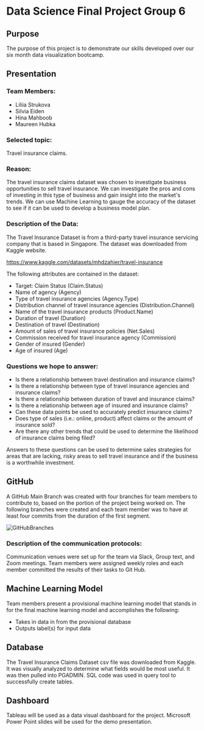 # Data Science Final Project Group 6

## Purpose
The purpose of this project is to demonstrate our skills developed over our six month data visualization bootcamp.

## Presentation
### Team Members:
- Liliia Strukova
- Silvia Eiden
- Hina Mahboob
- Maureen Hubka

### Selected topic: 
Travel insurance claims. 
 
### Reason: 
The travel insurance claims dataset was chosen to investigate business opportunities to sell travel insurance. We can investigate the pros and cons of investing in this type of business and gain insight into the market's trends.  We can use Machine Learning to gauge the accuracy of the dataset to see if it can be used to develop a business model plan. 

### Description of the Data:

The Travel Insurance Dataset is from a third-party travel insurance servicing company that is based in Singapore. The dataset was downloaded from Kaggle website. 

https://www.kaggle.com/datasets/mhdzahier/travel-insurance

The following attributes are contained in the dataset:
- Target: Claim Status (Claim.Status)
- Name of agency (Agency)
- Type of travel insurance agencies (Agency.Type)
- Distribution channel of travel insurance agencies (Distribution.Channel)
- Name of the travel insurance products (Product.Name)
- Duration of travel (Duration)
- Destination of travel (Destination)
- Amount of sales of travel insurance policies (Net.Sales)
- Commission received for travel insurance agency (Commission)
- Gender of insured (Gender)
- Age of insured (Age)

### Questions we hope to answer:

- Is there a relationship between travel destination and insurance claims?
- Is there a relationship between type of travel insurance agencies and insurance claims?
- Is there a relationship between duration of travel and insurance claims?
- Is there a relationship between age of insured and insurance claims?
- Can these data points be used to accurately predict insurance claims?
- Does type of sales (i.e.: online, product) affect claims or the amount of insurance sold?
- Are there any other trends that could be used to determine the likelihood of insurance claims being filed?

Answers to these questions can be used to determine sales strategies for areas that are lacking, risky areas to sell travel insurance and if the business is a worthwhile investment. 


## GitHub

A GitHub Main Branch was created with four branches for team members to contribute to, based on the portion of the project being worked on.  The following branches were created and each team member was to have at least four commits from the duration of the first segment.

![GitHubBranches](https://user-images.githubusercontent.com/95321969/165659963-0cb6812c-a2d7-4af9-b30d-6d502e165ab9.png)


### Description of the communication protocols:

Communication venues were set up for the team via Slack, Group text, and Zoom meetings. Team members were assigned weekly roles and each member committed the results of their tasks to Git Hub.

## Machine Learning Model

Team members present a provisional 
machine learning model that stands in 
for the final machine learning model 
and accomplishes the following:
- Takes in data in from the provisional 
database
- Outputs label(s) for input data

## Database

The Travel Insurance Claims Dataset csv file was downloaded from Kaggle. It was visually analyzed to determine what fields would be most useful. It was then pulled into PGADMIN. SQL code was used in query tool to successfully create tables. 



## Dashboard
Tableau will be used as a data visual dashboard for the project. Microsoft Power Point slides will be used for the demo presentation. 



